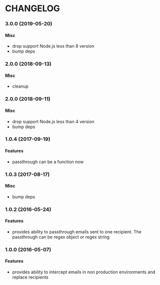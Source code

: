 # CHANGELOG

<a name="3.0.0"></a>
### 3.0.0 (2019-05-20)

#### Misc

* drop support Node.js less than 8 version
* bump deps


<a name="2.0.1"></a>
### 2.0.0 (2018-09-13)

#### Misc

* cleanup


<a name="2.0.0"></a>
### 2.0.0 (2018-09-11)

#### Misc

* drop support Node.js less than 4 version
* bump deps


<a name="1.0.4"></a>
### 1.0.4 (2017-09-19)

#### Features

* passthrough can be a function now


<a name="1.0.3"></a>
### 1.0.3 (2017-08-17)

#### Misc

* bump deps


<a name="1.0.2"></a>
### 1.0.2 (2016-05-24)

#### Features

* provides ability to passthrough emails sent to one recipient. The passthrough can be regex object or regex string


<a name="1.0.0"></a>
### 1.0.0 (2016-05-07)

#### Features

* provides ability to intercept emails in non production environments and replace recipients

